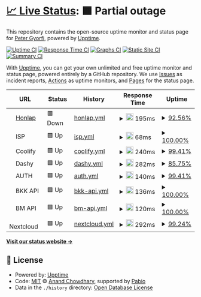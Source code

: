 # [📈 Live Status](https://status.apgyorfi.dev): <!--live status--> **🟧 Partial outage**

This repository contains the open-source uptime monitor and status page for [Peter Gyorfi](https://apgyorfi.dev), powered by [Upptime](https://github.com/upptime/upptime).

[![Uptime CI](https://github.com/apgyorfi/services-monitor/workflows/Uptime%20CI/badge.svg)](https://github.com/apgyorfi/services-monitor/actions?query=workflow%3A%22Uptime+CI%22)
[![Response Time CI](https://github.com/apgyorfi/services-monitor/workflows/Response%20Time%20CI/badge.svg)](https://github.com/apgyorfi/services-monitor/actions?query=workflow%3A%22Response+Time+CI%22)
[![Graphs CI](https://github.com/apgyorfi/services-monitor/workflows/Graphs%20CI/badge.svg)](https://github.com/apgyorfi/services-monitor/actions?query=workflow%3A%22Graphs+CI%22)
[![Static Site CI](https://github.com/apgyorfi/services-monitor/workflows/Static%20Site%20CI/badge.svg)](https://github.com/apgyorfi/services-monitor/actions?query=workflow%3A%22Static+Site+CI%22)
[![Summary CI](https://github.com/apgyorfi/services-monitor/workflows/Summary%20CI/badge.svg)](https://github.com/apgyorfi/services-monitor/actions?query=workflow%3A%22Summary+CI%22)

With [Upptime](https://upptime.js.org), you can get your own unlimited and free uptime monitor and status page, powered entirely by a GitHub repository. We use [Issues](https://github.com/apgyorfi/services-monitor/issues) as incident reports, [Actions](https://github.com/apgyorfi/services-monitor/actions) as uptime monitors, and [Pages](https://status.apgyorfi.dev) for the status page.

<!--start: status pages-->
<!-- This summary is generated by Upptime (https://github.com/upptime/upptime) -->
<!-- Do not edit this manually, your changes will be overwritten -->
<!-- prettier-ignore -->
| URL | Status | History | Response Time | Uptime |
| --- | ------ | ------- | ------------- | ------ |
| <img alt="" src="https://icons.duckduckgo.com/ip3/apgyorfi.dev.ico" height="13"> [Honlap](https://apgyorfi.dev) | 🟥 Down | [honlap.yml](https://github.com/apgyorfi/services-monitor/commits/HEAD/history/honlap.yml) | <details><summary><img alt="Response time graph" src="./graphs/honlap/response-time-week.png" height="20"> 195ms</summary><br><a href="https://status.apgyorfi.dev/history/honlap"><img alt="Response time 195" src="https://img.shields.io/endpoint?url=https%3A%2F%2Fraw.githubusercontent.com%2Fapgyorfi%2Fservices-monitor%2FHEAD%2Fapi%2Fhonlap%2Fresponse-time.json"></a><br><a href="https://status.apgyorfi.dev/history/honlap"><img alt="24-hour response time 154" src="https://img.shields.io/endpoint?url=https%3A%2F%2Fraw.githubusercontent.com%2Fapgyorfi%2Fservices-monitor%2FHEAD%2Fapi%2Fhonlap%2Fresponse-time-day.json"></a><br><a href="https://status.apgyorfi.dev/history/honlap"><img alt="7-day response time 195" src="https://img.shields.io/endpoint?url=https%3A%2F%2Fraw.githubusercontent.com%2Fapgyorfi%2Fservices-monitor%2FHEAD%2Fapi%2Fhonlap%2Fresponse-time-week.json"></a><br><a href="https://status.apgyorfi.dev/history/honlap"><img alt="30-day response time 195" src="https://img.shields.io/endpoint?url=https%3A%2F%2Fraw.githubusercontent.com%2Fapgyorfi%2Fservices-monitor%2FHEAD%2Fapi%2Fhonlap%2Fresponse-time-month.json"></a><br><a href="https://status.apgyorfi.dev/history/honlap"><img alt="1-year response time 195" src="https://img.shields.io/endpoint?url=https%3A%2F%2Fraw.githubusercontent.com%2Fapgyorfi%2Fservices-monitor%2FHEAD%2Fapi%2Fhonlap%2Fresponse-time-year.json"></a></details> | <details><summary><a href="https://status.apgyorfi.dev/history/honlap">92.56%</a></summary><a href="https://status.apgyorfi.dev/history/honlap"><img alt="All-time uptime 92.56%" src="https://img.shields.io/endpoint?url=https%3A%2F%2Fraw.githubusercontent.com%2Fapgyorfi%2Fservices-monitor%2FHEAD%2Fapi%2Fhonlap%2Fuptime.json"></a><br><a href="https://status.apgyorfi.dev/history/honlap"><img alt="24-hour uptime 88.66%" src="https://img.shields.io/endpoint?url=https%3A%2F%2Fraw.githubusercontent.com%2Fapgyorfi%2Fservices-monitor%2FHEAD%2Fapi%2Fhonlap%2Fuptime-day.json"></a><br><a href="https://status.apgyorfi.dev/history/honlap"><img alt="7-day uptime 92.56%" src="https://img.shields.io/endpoint?url=https%3A%2F%2Fraw.githubusercontent.com%2Fapgyorfi%2Fservices-monitor%2FHEAD%2Fapi%2Fhonlap%2Fuptime-week.json"></a><br><a href="https://status.apgyorfi.dev/history/honlap"><img alt="30-day uptime 92.56%" src="https://img.shields.io/endpoint?url=https%3A%2F%2Fraw.githubusercontent.com%2Fapgyorfi%2Fservices-monitor%2FHEAD%2Fapi%2Fhonlap%2Fuptime-month.json"></a><br><a href="https://status.apgyorfi.dev/history/honlap"><img alt="1-year uptime 92.56%" src="https://img.shields.io/endpoint?url=https%3A%2F%2Fraw.githubusercontent.com%2Fapgyorfi%2Fservices-monitor%2FHEAD%2Fapi%2Fhonlap%2Fuptime-year.json"></a></details>
| <img alt="" src="https://icons.duckduckgo.com/ip3/null.ico" height="13"> ISP | 🟩 Up | [isp.yml](https://github.com/apgyorfi/services-monitor/commits/HEAD/history/isp.yml) | <details><summary><img alt="Response time graph" src="./graphs/isp/response-time-week.png" height="20"> 68ms</summary><br><a href="https://status.apgyorfi.dev/history/isp"><img alt="Response time 68" src="https://img.shields.io/endpoint?url=https%3A%2F%2Fraw.githubusercontent.com%2Fapgyorfi%2Fservices-monitor%2FHEAD%2Fapi%2Fisp%2Fresponse-time.json"></a><br><a href="https://status.apgyorfi.dev/history/isp"><img alt="24-hour response time 38" src="https://img.shields.io/endpoint?url=https%3A%2F%2Fraw.githubusercontent.com%2Fapgyorfi%2Fservices-monitor%2FHEAD%2Fapi%2Fisp%2Fresponse-time-day.json"></a><br><a href="https://status.apgyorfi.dev/history/isp"><img alt="7-day response time 68" src="https://img.shields.io/endpoint?url=https%3A%2F%2Fraw.githubusercontent.com%2Fapgyorfi%2Fservices-monitor%2FHEAD%2Fapi%2Fisp%2Fresponse-time-week.json"></a><br><a href="https://status.apgyorfi.dev/history/isp"><img alt="30-day response time 68" src="https://img.shields.io/endpoint?url=https%3A%2F%2Fraw.githubusercontent.com%2Fapgyorfi%2Fservices-monitor%2FHEAD%2Fapi%2Fisp%2Fresponse-time-month.json"></a><br><a href="https://status.apgyorfi.dev/history/isp"><img alt="1-year response time 68" src="https://img.shields.io/endpoint?url=https%3A%2F%2Fraw.githubusercontent.com%2Fapgyorfi%2Fservices-monitor%2FHEAD%2Fapi%2Fisp%2Fresponse-time-year.json"></a></details> | <details><summary><a href="https://status.apgyorfi.dev/history/isp">100.00%</a></summary><a href="https://status.apgyorfi.dev/history/isp"><img alt="All-time uptime 100.00%" src="https://img.shields.io/endpoint?url=https%3A%2F%2Fraw.githubusercontent.com%2Fapgyorfi%2Fservices-monitor%2FHEAD%2Fapi%2Fisp%2Fuptime.json"></a><br><a href="https://status.apgyorfi.dev/history/isp"><img alt="24-hour uptime 100.00%" src="https://img.shields.io/endpoint?url=https%3A%2F%2Fraw.githubusercontent.com%2Fapgyorfi%2Fservices-monitor%2FHEAD%2Fapi%2Fisp%2Fuptime-day.json"></a><br><a href="https://status.apgyorfi.dev/history/isp"><img alt="7-day uptime 100.00%" src="https://img.shields.io/endpoint?url=https%3A%2F%2Fraw.githubusercontent.com%2Fapgyorfi%2Fservices-monitor%2FHEAD%2Fapi%2Fisp%2Fuptime-week.json"></a><br><a href="https://status.apgyorfi.dev/history/isp"><img alt="30-day uptime 100.00%" src="https://img.shields.io/endpoint?url=https%3A%2F%2Fraw.githubusercontent.com%2Fapgyorfi%2Fservices-monitor%2FHEAD%2Fapi%2Fisp%2Fuptime-month.json"></a><br><a href="https://status.apgyorfi.dev/history/isp"><img alt="1-year uptime 100.00%" src="https://img.shields.io/endpoint?url=https%3A%2F%2Fraw.githubusercontent.com%2Fapgyorfi%2Fservices-monitor%2FHEAD%2Fapi%2Fisp%2Fuptime-year.json"></a></details>
| <img alt="" src="https://icons.duckduckgo.com/ip3/null.ico" height="13"> Coolify | 🟩 Up | [coolify.yml](https://github.com/apgyorfi/services-monitor/commits/HEAD/history/coolify.yml) | <details><summary><img alt="Response time graph" src="./graphs/coolify/response-time-week.png" height="20"> 240ms</summary><br><a href="https://status.apgyorfi.dev/history/coolify"><img alt="Response time 240" src="https://img.shields.io/endpoint?url=https%3A%2F%2Fraw.githubusercontent.com%2Fapgyorfi%2Fservices-monitor%2FHEAD%2Fapi%2Fcoolify%2Fresponse-time.json"></a><br><a href="https://status.apgyorfi.dev/history/coolify"><img alt="24-hour response time 236" src="https://img.shields.io/endpoint?url=https%3A%2F%2Fraw.githubusercontent.com%2Fapgyorfi%2Fservices-monitor%2FHEAD%2Fapi%2Fcoolify%2Fresponse-time-day.json"></a><br><a href="https://status.apgyorfi.dev/history/coolify"><img alt="7-day response time 240" src="https://img.shields.io/endpoint?url=https%3A%2F%2Fraw.githubusercontent.com%2Fapgyorfi%2Fservices-monitor%2FHEAD%2Fapi%2Fcoolify%2Fresponse-time-week.json"></a><br><a href="https://status.apgyorfi.dev/history/coolify"><img alt="30-day response time 240" src="https://img.shields.io/endpoint?url=https%3A%2F%2Fraw.githubusercontent.com%2Fapgyorfi%2Fservices-monitor%2FHEAD%2Fapi%2Fcoolify%2Fresponse-time-month.json"></a><br><a href="https://status.apgyorfi.dev/history/coolify"><img alt="1-year response time 240" src="https://img.shields.io/endpoint?url=https%3A%2F%2Fraw.githubusercontent.com%2Fapgyorfi%2Fservices-monitor%2FHEAD%2Fapi%2Fcoolify%2Fresponse-time-year.json"></a></details> | <details><summary><a href="https://status.apgyorfi.dev/history/coolify">99.41%</a></summary><a href="https://status.apgyorfi.dev/history/coolify"><img alt="All-time uptime 99.41%" src="https://img.shields.io/endpoint?url=https%3A%2F%2Fraw.githubusercontent.com%2Fapgyorfi%2Fservices-monitor%2FHEAD%2Fapi%2Fcoolify%2Fuptime.json"></a><br><a href="https://status.apgyorfi.dev/history/coolify"><img alt="24-hour uptime 100.00%" src="https://img.shields.io/endpoint?url=https%3A%2F%2Fraw.githubusercontent.com%2Fapgyorfi%2Fservices-monitor%2FHEAD%2Fapi%2Fcoolify%2Fuptime-day.json"></a><br><a href="https://status.apgyorfi.dev/history/coolify"><img alt="7-day uptime 99.41%" src="https://img.shields.io/endpoint?url=https%3A%2F%2Fraw.githubusercontent.com%2Fapgyorfi%2Fservices-monitor%2FHEAD%2Fapi%2Fcoolify%2Fuptime-week.json"></a><br><a href="https://status.apgyorfi.dev/history/coolify"><img alt="30-day uptime 99.41%" src="https://img.shields.io/endpoint?url=https%3A%2F%2Fraw.githubusercontent.com%2Fapgyorfi%2Fservices-monitor%2FHEAD%2Fapi%2Fcoolify%2Fuptime-month.json"></a><br><a href="https://status.apgyorfi.dev/history/coolify"><img alt="1-year uptime 99.41%" src="https://img.shields.io/endpoint?url=https%3A%2F%2Fraw.githubusercontent.com%2Fapgyorfi%2Fservices-monitor%2FHEAD%2Fapi%2Fcoolify%2Fuptime-year.json"></a></details>
| <img alt="" src="https://icons.duckduckgo.com/ip3/null.ico" height="13"> Dashy | 🟩 Up | [dashy.yml](https://github.com/apgyorfi/services-monitor/commits/HEAD/history/dashy.yml) | <details><summary><img alt="Response time graph" src="./graphs/dashy/response-time-week.png" height="20"> 282ms</summary><br><a href="https://status.apgyorfi.dev/history/dashy"><img alt="Response time 282" src="https://img.shields.io/endpoint?url=https%3A%2F%2Fraw.githubusercontent.com%2Fapgyorfi%2Fservices-monitor%2FHEAD%2Fapi%2Fdashy%2Fresponse-time.json"></a><br><a href="https://status.apgyorfi.dev/history/dashy"><img alt="24-hour response time 269" src="https://img.shields.io/endpoint?url=https%3A%2F%2Fraw.githubusercontent.com%2Fapgyorfi%2Fservices-monitor%2FHEAD%2Fapi%2Fdashy%2Fresponse-time-day.json"></a><br><a href="https://status.apgyorfi.dev/history/dashy"><img alt="7-day response time 282" src="https://img.shields.io/endpoint?url=https%3A%2F%2Fraw.githubusercontent.com%2Fapgyorfi%2Fservices-monitor%2FHEAD%2Fapi%2Fdashy%2Fresponse-time-week.json"></a><br><a href="https://status.apgyorfi.dev/history/dashy"><img alt="30-day response time 282" src="https://img.shields.io/endpoint?url=https%3A%2F%2Fraw.githubusercontent.com%2Fapgyorfi%2Fservices-monitor%2FHEAD%2Fapi%2Fdashy%2Fresponse-time-month.json"></a><br><a href="https://status.apgyorfi.dev/history/dashy"><img alt="1-year response time 282" src="https://img.shields.io/endpoint?url=https%3A%2F%2Fraw.githubusercontent.com%2Fapgyorfi%2Fservices-monitor%2FHEAD%2Fapi%2Fdashy%2Fresponse-time-year.json"></a></details> | <details><summary><a href="https://status.apgyorfi.dev/history/dashy">85.75%</a></summary><a href="https://status.apgyorfi.dev/history/dashy"><img alt="All-time uptime 85.75%" src="https://img.shields.io/endpoint?url=https%3A%2F%2Fraw.githubusercontent.com%2Fapgyorfi%2Fservices-monitor%2FHEAD%2Fapi%2Fdashy%2Fuptime.json"></a><br><a href="https://status.apgyorfi.dev/history/dashy"><img alt="24-hour uptime 88.40%" src="https://img.shields.io/endpoint?url=https%3A%2F%2Fraw.githubusercontent.com%2Fapgyorfi%2Fservices-monitor%2FHEAD%2Fapi%2Fdashy%2Fuptime-day.json"></a><br><a href="https://status.apgyorfi.dev/history/dashy"><img alt="7-day uptime 85.75%" src="https://img.shields.io/endpoint?url=https%3A%2F%2Fraw.githubusercontent.com%2Fapgyorfi%2Fservices-monitor%2FHEAD%2Fapi%2Fdashy%2Fuptime-week.json"></a><br><a href="https://status.apgyorfi.dev/history/dashy"><img alt="30-day uptime 85.75%" src="https://img.shields.io/endpoint?url=https%3A%2F%2Fraw.githubusercontent.com%2Fapgyorfi%2Fservices-monitor%2FHEAD%2Fapi%2Fdashy%2Fuptime-month.json"></a><br><a href="https://status.apgyorfi.dev/history/dashy"><img alt="1-year uptime 85.75%" src="https://img.shields.io/endpoint?url=https%3A%2F%2Fraw.githubusercontent.com%2Fapgyorfi%2Fservices-monitor%2FHEAD%2Fapi%2Fdashy%2Fuptime-year.json"></a></details>
| <img alt="" src="https://icons.duckduckgo.com/ip3/null.ico" height="13"> AUTH | 🟩 Up | [auth.yml](https://github.com/apgyorfi/services-monitor/commits/HEAD/history/auth.yml) | <details><summary><img alt="Response time graph" src="./graphs/auth/response-time-week.png" height="20"> 140ms</summary><br><a href="https://status.apgyorfi.dev/history/auth"><img alt="Response time 140" src="https://img.shields.io/endpoint?url=https%3A%2F%2Fraw.githubusercontent.com%2Fapgyorfi%2Fservices-monitor%2FHEAD%2Fapi%2Fauth%2Fresponse-time.json"></a><br><a href="https://status.apgyorfi.dev/history/auth"><img alt="24-hour response time 100" src="https://img.shields.io/endpoint?url=https%3A%2F%2Fraw.githubusercontent.com%2Fapgyorfi%2Fservices-monitor%2FHEAD%2Fapi%2Fauth%2Fresponse-time-day.json"></a><br><a href="https://status.apgyorfi.dev/history/auth"><img alt="7-day response time 140" src="https://img.shields.io/endpoint?url=https%3A%2F%2Fraw.githubusercontent.com%2Fapgyorfi%2Fservices-monitor%2FHEAD%2Fapi%2Fauth%2Fresponse-time-week.json"></a><br><a href="https://status.apgyorfi.dev/history/auth"><img alt="30-day response time 140" src="https://img.shields.io/endpoint?url=https%3A%2F%2Fraw.githubusercontent.com%2Fapgyorfi%2Fservices-monitor%2FHEAD%2Fapi%2Fauth%2Fresponse-time-month.json"></a><br><a href="https://status.apgyorfi.dev/history/auth"><img alt="1-year response time 140" src="https://img.shields.io/endpoint?url=https%3A%2F%2Fraw.githubusercontent.com%2Fapgyorfi%2Fservices-monitor%2FHEAD%2Fapi%2Fauth%2Fresponse-time-year.json"></a></details> | <details><summary><a href="https://status.apgyorfi.dev/history/auth">99.41%</a></summary><a href="https://status.apgyorfi.dev/history/auth"><img alt="All-time uptime 99.41%" src="https://img.shields.io/endpoint?url=https%3A%2F%2Fraw.githubusercontent.com%2Fapgyorfi%2Fservices-monitor%2FHEAD%2Fapi%2Fauth%2Fuptime.json"></a><br><a href="https://status.apgyorfi.dev/history/auth"><img alt="24-hour uptime 100.00%" src="https://img.shields.io/endpoint?url=https%3A%2F%2Fraw.githubusercontent.com%2Fapgyorfi%2Fservices-monitor%2FHEAD%2Fapi%2Fauth%2Fuptime-day.json"></a><br><a href="https://status.apgyorfi.dev/history/auth"><img alt="7-day uptime 99.41%" src="https://img.shields.io/endpoint?url=https%3A%2F%2Fraw.githubusercontent.com%2Fapgyorfi%2Fservices-monitor%2FHEAD%2Fapi%2Fauth%2Fuptime-week.json"></a><br><a href="https://status.apgyorfi.dev/history/auth"><img alt="30-day uptime 99.41%" src="https://img.shields.io/endpoint?url=https%3A%2F%2Fraw.githubusercontent.com%2Fapgyorfi%2Fservices-monitor%2FHEAD%2Fapi%2Fauth%2Fuptime-month.json"></a><br><a href="https://status.apgyorfi.dev/history/auth"><img alt="1-year uptime 99.41%" src="https://img.shields.io/endpoint?url=https%3A%2F%2Fraw.githubusercontent.com%2Fapgyorfi%2Fservices-monitor%2FHEAD%2Fapi%2Fauth%2Fuptime-year.json"></a></details>
| <img alt="" src="https://icons.duckduckgo.com/ip3/null.ico" height="13"> BKK API | 🟩 Up | [bkk-api.yml](https://github.com/apgyorfi/services-monitor/commits/HEAD/history/bkk-api.yml) | <details><summary><img alt="Response time graph" src="./graphs/bkk-api/response-time-week.png" height="20"> 136ms</summary><br><a href="https://status.apgyorfi.dev/history/bkk-api"><img alt="Response time 136" src="https://img.shields.io/endpoint?url=https%3A%2F%2Fraw.githubusercontent.com%2Fapgyorfi%2Fservices-monitor%2FHEAD%2Fapi%2Fbkk-api%2Fresponse-time.json"></a><br><a href="https://status.apgyorfi.dev/history/bkk-api"><img alt="24-hour response time 122" src="https://img.shields.io/endpoint?url=https%3A%2F%2Fraw.githubusercontent.com%2Fapgyorfi%2Fservices-monitor%2FHEAD%2Fapi%2Fbkk-api%2Fresponse-time-day.json"></a><br><a href="https://status.apgyorfi.dev/history/bkk-api"><img alt="7-day response time 136" src="https://img.shields.io/endpoint?url=https%3A%2F%2Fraw.githubusercontent.com%2Fapgyorfi%2Fservices-monitor%2FHEAD%2Fapi%2Fbkk-api%2Fresponse-time-week.json"></a><br><a href="https://status.apgyorfi.dev/history/bkk-api"><img alt="30-day response time 136" src="https://img.shields.io/endpoint?url=https%3A%2F%2Fraw.githubusercontent.com%2Fapgyorfi%2Fservices-monitor%2FHEAD%2Fapi%2Fbkk-api%2Fresponse-time-month.json"></a><br><a href="https://status.apgyorfi.dev/history/bkk-api"><img alt="1-year response time 136" src="https://img.shields.io/endpoint?url=https%3A%2F%2Fraw.githubusercontent.com%2Fapgyorfi%2Fservices-monitor%2FHEAD%2Fapi%2Fbkk-api%2Fresponse-time-year.json"></a></details> | <details><summary><a href="https://status.apgyorfi.dev/history/bkk-api">100.00%</a></summary><a href="https://status.apgyorfi.dev/history/bkk-api"><img alt="All-time uptime 100.00%" src="https://img.shields.io/endpoint?url=https%3A%2F%2Fraw.githubusercontent.com%2Fapgyorfi%2Fservices-monitor%2FHEAD%2Fapi%2Fbkk-api%2Fuptime.json"></a><br><a href="https://status.apgyorfi.dev/history/bkk-api"><img alt="24-hour uptime 100.00%" src="https://img.shields.io/endpoint?url=https%3A%2F%2Fraw.githubusercontent.com%2Fapgyorfi%2Fservices-monitor%2FHEAD%2Fapi%2Fbkk-api%2Fuptime-day.json"></a><br><a href="https://status.apgyorfi.dev/history/bkk-api"><img alt="7-day uptime 100.00%" src="https://img.shields.io/endpoint?url=https%3A%2F%2Fraw.githubusercontent.com%2Fapgyorfi%2Fservices-monitor%2FHEAD%2Fapi%2Fbkk-api%2Fuptime-week.json"></a><br><a href="https://status.apgyorfi.dev/history/bkk-api"><img alt="30-day uptime 100.00%" src="https://img.shields.io/endpoint?url=https%3A%2F%2Fraw.githubusercontent.com%2Fapgyorfi%2Fservices-monitor%2FHEAD%2Fapi%2Fbkk-api%2Fuptime-month.json"></a><br><a href="https://status.apgyorfi.dev/history/bkk-api"><img alt="1-year uptime 100.00%" src="https://img.shields.io/endpoint?url=https%3A%2F%2Fraw.githubusercontent.com%2Fapgyorfi%2Fservices-monitor%2FHEAD%2Fapi%2Fbkk-api%2Fuptime-year.json"></a></details>
| <img alt="" src="https://icons.duckduckgo.com/ip3/null.ico" height="13"> BM API | 🟩 Up | [bm-api.yml](https://github.com/apgyorfi/services-monitor/commits/HEAD/history/bm-api.yml) | <details><summary><img alt="Response time graph" src="./graphs/bm-api/response-time-week.png" height="20"> 120ms</summary><br><a href="https://status.apgyorfi.dev/history/bm-api"><img alt="Response time 120" src="https://img.shields.io/endpoint?url=https%3A%2F%2Fraw.githubusercontent.com%2Fapgyorfi%2Fservices-monitor%2FHEAD%2Fapi%2Fbm-api%2Fresponse-time.json"></a><br><a href="https://status.apgyorfi.dev/history/bm-api"><img alt="24-hour response time 114" src="https://img.shields.io/endpoint?url=https%3A%2F%2Fraw.githubusercontent.com%2Fapgyorfi%2Fservices-monitor%2FHEAD%2Fapi%2Fbm-api%2Fresponse-time-day.json"></a><br><a href="https://status.apgyorfi.dev/history/bm-api"><img alt="7-day response time 120" src="https://img.shields.io/endpoint?url=https%3A%2F%2Fraw.githubusercontent.com%2Fapgyorfi%2Fservices-monitor%2FHEAD%2Fapi%2Fbm-api%2Fresponse-time-week.json"></a><br><a href="https://status.apgyorfi.dev/history/bm-api"><img alt="30-day response time 120" src="https://img.shields.io/endpoint?url=https%3A%2F%2Fraw.githubusercontent.com%2Fapgyorfi%2Fservices-monitor%2FHEAD%2Fapi%2Fbm-api%2Fresponse-time-month.json"></a><br><a href="https://status.apgyorfi.dev/history/bm-api"><img alt="1-year response time 120" src="https://img.shields.io/endpoint?url=https%3A%2F%2Fraw.githubusercontent.com%2Fapgyorfi%2Fservices-monitor%2FHEAD%2Fapi%2Fbm-api%2Fresponse-time-year.json"></a></details> | <details><summary><a href="https://status.apgyorfi.dev/history/bm-api">100.00%</a></summary><a href="https://status.apgyorfi.dev/history/bm-api"><img alt="All-time uptime 100.00%" src="https://img.shields.io/endpoint?url=https%3A%2F%2Fraw.githubusercontent.com%2Fapgyorfi%2Fservices-monitor%2FHEAD%2Fapi%2Fbm-api%2Fuptime.json"></a><br><a href="https://status.apgyorfi.dev/history/bm-api"><img alt="24-hour uptime 100.00%" src="https://img.shields.io/endpoint?url=https%3A%2F%2Fraw.githubusercontent.com%2Fapgyorfi%2Fservices-monitor%2FHEAD%2Fapi%2Fbm-api%2Fuptime-day.json"></a><br><a href="https://status.apgyorfi.dev/history/bm-api"><img alt="7-day uptime 100.00%" src="https://img.shields.io/endpoint?url=https%3A%2F%2Fraw.githubusercontent.com%2Fapgyorfi%2Fservices-monitor%2FHEAD%2Fapi%2Fbm-api%2Fuptime-week.json"></a><br><a href="https://status.apgyorfi.dev/history/bm-api"><img alt="30-day uptime 100.00%" src="https://img.shields.io/endpoint?url=https%3A%2F%2Fraw.githubusercontent.com%2Fapgyorfi%2Fservices-monitor%2FHEAD%2Fapi%2Fbm-api%2Fuptime-month.json"></a><br><a href="https://status.apgyorfi.dev/history/bm-api"><img alt="1-year uptime 100.00%" src="https://img.shields.io/endpoint?url=https%3A%2F%2Fraw.githubusercontent.com%2Fapgyorfi%2Fservices-monitor%2FHEAD%2Fapi%2Fbm-api%2Fuptime-year.json"></a></details>
| <img alt="" src="https://icons.duckduckgo.com/ip3/null.ico" height="13"> Nextcloud | 🟩 Up | [nextcloud.yml](https://github.com/apgyorfi/services-monitor/commits/HEAD/history/nextcloud.yml) | <details><summary><img alt="Response time graph" src="./graphs/nextcloud/response-time-week.png" height="20"> 292ms</summary><br><a href="https://status.apgyorfi.dev/history/nextcloud"><img alt="Response time 292" src="https://img.shields.io/endpoint?url=https%3A%2F%2Fraw.githubusercontent.com%2Fapgyorfi%2Fservices-monitor%2FHEAD%2Fapi%2Fnextcloud%2Fresponse-time.json"></a><br><a href="https://status.apgyorfi.dev/history/nextcloud"><img alt="24-hour response time 243" src="https://img.shields.io/endpoint?url=https%3A%2F%2Fraw.githubusercontent.com%2Fapgyorfi%2Fservices-monitor%2FHEAD%2Fapi%2Fnextcloud%2Fresponse-time-day.json"></a><br><a href="https://status.apgyorfi.dev/history/nextcloud"><img alt="7-day response time 292" src="https://img.shields.io/endpoint?url=https%3A%2F%2Fraw.githubusercontent.com%2Fapgyorfi%2Fservices-monitor%2FHEAD%2Fapi%2Fnextcloud%2Fresponse-time-week.json"></a><br><a href="https://status.apgyorfi.dev/history/nextcloud"><img alt="30-day response time 292" src="https://img.shields.io/endpoint?url=https%3A%2F%2Fraw.githubusercontent.com%2Fapgyorfi%2Fservices-monitor%2FHEAD%2Fapi%2Fnextcloud%2Fresponse-time-month.json"></a><br><a href="https://status.apgyorfi.dev/history/nextcloud"><img alt="1-year response time 292" src="https://img.shields.io/endpoint?url=https%3A%2F%2Fraw.githubusercontent.com%2Fapgyorfi%2Fservices-monitor%2FHEAD%2Fapi%2Fnextcloud%2Fresponse-time-year.json"></a></details> | <details><summary><a href="https://status.apgyorfi.dev/history/nextcloud">99.24%</a></summary><a href="https://status.apgyorfi.dev/history/nextcloud"><img alt="All-time uptime 99.24%" src="https://img.shields.io/endpoint?url=https%3A%2F%2Fraw.githubusercontent.com%2Fapgyorfi%2Fservices-monitor%2FHEAD%2Fapi%2Fnextcloud%2Fuptime.json"></a><br><a href="https://status.apgyorfi.dev/history/nextcloud"><img alt="24-hour uptime 100.00%" src="https://img.shields.io/endpoint?url=https%3A%2F%2Fraw.githubusercontent.com%2Fapgyorfi%2Fservices-monitor%2FHEAD%2Fapi%2Fnextcloud%2Fuptime-day.json"></a><br><a href="https://status.apgyorfi.dev/history/nextcloud"><img alt="7-day uptime 99.24%" src="https://img.shields.io/endpoint?url=https%3A%2F%2Fraw.githubusercontent.com%2Fapgyorfi%2Fservices-monitor%2FHEAD%2Fapi%2Fnextcloud%2Fuptime-week.json"></a><br><a href="https://status.apgyorfi.dev/history/nextcloud"><img alt="30-day uptime 99.24%" src="https://img.shields.io/endpoint?url=https%3A%2F%2Fraw.githubusercontent.com%2Fapgyorfi%2Fservices-monitor%2FHEAD%2Fapi%2Fnextcloud%2Fuptime-month.json"></a><br><a href="https://status.apgyorfi.dev/history/nextcloud"><img alt="1-year uptime 99.24%" src="https://img.shields.io/endpoint?url=https%3A%2F%2Fraw.githubusercontent.com%2Fapgyorfi%2Fservices-monitor%2FHEAD%2Fapi%2Fnextcloud%2Fuptime-year.json"></a></details>

<!--end: status pages-->

[**Visit our status website →**](https://status.apgyorfi.dev)

## 📄 License

- Powered by: [Upptime](https://github.com/upptime/upptime)
- Code: [MIT](./LICENSE) © [Anand Chowdhary](https://anandchowdhary.com), supported by [Pabio](https://pabio.com)
- Data in the `./history` directory: [Open Database License](https://opendatacommons.org/licenses/odbl/1-0/)
